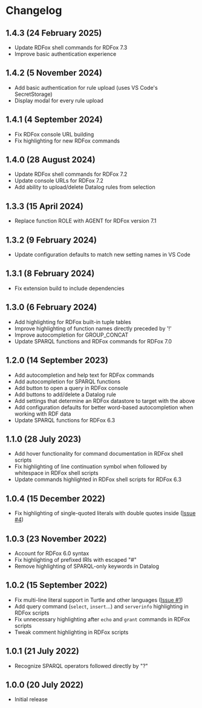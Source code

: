 # Changelog

## 1.4.3 (24 February 2025)
- Update RDFox shell commands for RDFox 7.3
- Improve basic authentication experience

## 1.4.2 (5 November 2024)
- Add basic authentication for rule upload (uses VS Code's SecretStorage)
- Display modal for every rule upload

## 1.4.1 (4 September 2024)
- Fix RDFox console URL building
- Fix highlighting for new RDFox commands

## 1.4.0 (28 August 2024)
- Update RDFox shell commands for RDFox 7.2
- Update console URLs for RDFox 7.2
- Add ability to upload/delete Datalog rules from selection

## 1.3.3 (15 April 2024)
- Replace function ROLE with AGENT for RDFox version 7.1

## 1.3.2 (9 February 2024)
- Update configuration defaults to match new setting names in VS Code

## 1.3.1 (8 February 2024)
- Fix extension build to include dependencies

## 1.3.0 (6 February 2024)
- Add highlighting for RDFox built-in tuple tables
- Improve highlighting of function names directly preceded by '!'
- Improve autocompletion for GROUP_CONCAT
- Update SPARQL functions and RDFox commands for RDFox 7.0

## 1.2.0 (14 September 2023)
- Add autocompletion and help text for RDFox commands
- Add autocompletion for SPARQL functions
- Add button to open a query in RDFox console
- Add buttons to add/delete a Datalog rule
- Add settings that determine an RDFox datastore to target with the above
- Add configuration defaults for better word-based autocompletion when working with RDF data
- Update SPARQL functions for RDFox 6.3

## 1.1.0 (28 July 2023)
- Add hover functionality for command documentation in RDFox shell scripts
- Fix highlighting of line continuation symbol when followed by whitespace in RDFox shell scripts
- Update commands highlighted in RDFox shell scripts for RDFox 6.3

## 1.0.4 (15 December 2022)
- Fix highlighting of single-quoted literals with double quotes inside ([Issue #4](https://github.com/OxfordSemantic/vscode-rdfox-rdf/issues/4))

## 1.0.3 (23 November 2022)
- Account for RDFox 6.0 syntax
- Fix highlighting of prefixed IRIs with escaped "#"
- Remove highlighting of SPARQL-only keywords in Datalog

## 1.0.2 (15 September 2022)
- Fix multi-line literal support in Turtle and other languages ([Issue #1](https://github.com/OxfordSemantic/vscode-rdfox-rdf/issues/1))
- Add query command (`select`, `insert`...) and `serverinfo` highlighting in RDFox scripts
- Fix unnecessary highlighting after `echo` and `grant` commands in RDFox scripts
- Tweak comment highlighting in RDFox scripts

## 1.0.1 (21 July 2022)
- Recognize SPARQL operators followed directly by "?"

## 1.0.0 (20 July 2022)
- Initial release